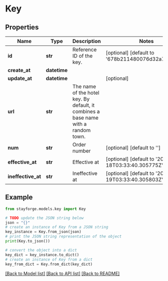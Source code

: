 # Key


## Properties

Name | Type | Description | Notes
------------ | ------------- | ------------- | -------------
**id** | **str** | Reference ID of the key. | [optional] [default to '678b211480076d32a7bb2d32']
**create_at** | **datetime** |  | 
**update_at** | **datetime** |  | [optional] 
**url** | **str** | The name of the hotel key. By default, it combines a base name with a random town. | 
**num** | **str** | Order number | [optional] [default to '']
**effective_at** | **str** | Effective at | [optional] [default to '2025-01-18T03:33:40.305775Z']
**ineffective_at** | **str** | Ineffective at | [optional] [default to '2025-01-19T03:33:40.305803Z']

## Example

```python
from stayforge.models.key import Key

# TODO update the JSON string below
json = "{}"
# create an instance of Key from a JSON string
key_instance = Key.from_json(json)
# print the JSON string representation of the object
print(Key.to_json())

# convert the object into a dict
key_dict = key_instance.to_dict()
# create an instance of Key from a dict
key_from_dict = Key.from_dict(key_dict)
```
[[Back to Model list]](../README.md#documentation-for-models) [[Back to API list]](../README.md#documentation-for-api-endpoints) [[Back to README]](../README.md)


